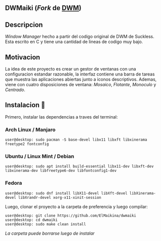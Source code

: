 ## DWMaiki (_Fork_ de [DWM](https://dwm.suckless.org/))

## Descripcion
_Window Manager_ hecho a partir del codigo original de DWM de Suckless. Esta escrito en C y tiene
una cantidad de lineas de codigo muy bajo.

## Motivacion
La idea de este proyecto es crear un gestor de ventanas con una configuracion estandar razonable,
la interfaz contiene una barra de tareas que muestra las aplicaciones abiertas junto a iconos
descriptivos. Ademas, viene con cuatro disposiciones de ventana: _Mosaico_, _Flotante_, _Monoculo_ 
y _Centrado_.  

## Instalacion 🔎
Primero, instalar las dependencias a traves del terminal:

### Arch Linux / Manjaro
```console
user@desktop: sudo pacman -S base-devel libx11 libxft libxinerama freetype2 fontconfig
```

### Ubuntu / Linux Mint / Debian
```console
user@desktop: sudo apt install build-essential libx11-dev libxft-dev libxinerama-dev libfreetype6-dev libfontconfig1-dev
```

### Fedora
```console
user@desktop: sudo dnf install libX11-devel libXft-devel libXinerama-devel libXrandr-devel xorg-x11-xinit-session
```

 Luego, clonar el proyecto a la carpeta de preferencia y luego compilar:

```console
user@desktop: git clone https://github.com/ElMaikina/dwmaiki
user@desktop: cd dwmaiki
user@desktop: sudo make clean install
```

_La carpeta puede borrarse luego de instalar_
